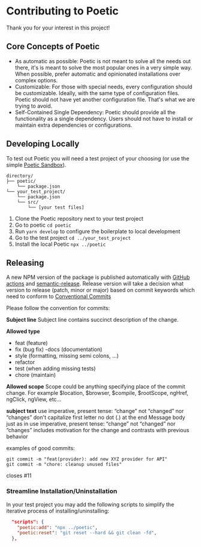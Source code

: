 # Contributing to Poetic

Thank you for your interest in this project!

## Core Concepts of Poetic

- As automatic as possible: Poetic is not meant to solve all the needs out there, it's is meant to solve the most popular ones in a very simple way. When possible, prefer automatic and opinionated installations over complex options.
- Customizable: For those with special needs, every configuration should be customizable. Ideally, with the same type of configuration files. Poetic should not have yet another configuration file. That's what we are trying to avoid.
- Self-Contained Single Dependency: Poetic should provide all the functionality as a single dependency. Users should not have to install or maintain extra dependencies or configurations.

## Developing Locally

To test out Poetic you will need a test project of your choosing (or use the simple [Poetic Sandbox](https://github.com/arianacosta/poetic-sandbox)).

```shell
directory/
├── poetic/
    └── package.json
└── your_test_project/
    └── package.json
    └── src/
        └── [your test files]
```

1. Clone the Poetic repository next to your test project
2. Go to poetic `cd poetic`
3. Run `yarn develop` to configure the boilerplate to local development
4. Go to the test project `cd ../your_test_project`
5. Install the local Poetic `npx ../poetic`

## Releasing

A new NPM version of the package is published  automatically with [GitHub actions](https://github.com/features/actions) and [semantic-release](https://github.com/semantic-release/semantic-release). Release version will take a decision what version to release (patch, minor or major) based on commit keywords which need to conform to [Conventional Commits](https://www.conventionalcommits.org/en/v1.0.0-beta.2/)

Please follow the convention for commits:

**Subject line**
Subject line contains succinct description of the change.

**Allowed type**

- feat (feature)
- fix (bug fix)
-docs (documentation)
- style (formatting, missing semi colons, …)
- refactor
- test (when adding missing tests)
- chore (maintain)

**Allowed scope**
Scope could be anything specifying place of the commit change. For example $location, $browser, $compile, $rootScope, ngHref, ngClick, ngView, etc...

**subject text**
use imperative, present tense: “change” not “changed” nor “changes”
don't capitalize first letter
no dot (.) at the end
Message body
just as in use imperative, present tense: “change” not “changed” nor “changes”
includes motivation for the change and contrasts with previous behavior

examples of good commits:

```shell
git commit -m "feat(provider): add new XYZ provider for API"
git commit -m "chore: cleanup unused files"
```

closes #11

### Streamline Installation/Uninstallation

In your test project you may add the following scripts to simplify the iterative process of installing/uninstalling:

```json
  "scripts": {
    "poetic:add": "npx ../poetic",
    "poetic:reset": "git reset --hard && git clean -fd",
  },
```
